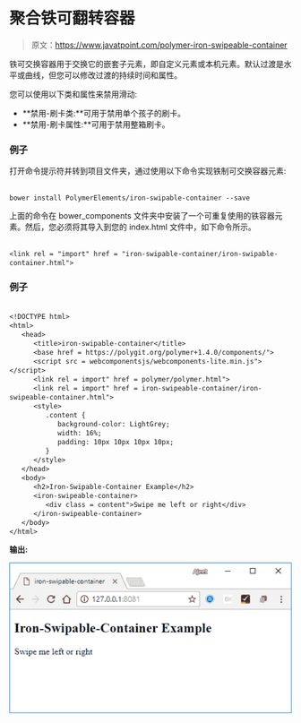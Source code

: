 # 聚合铁可翻转容器

> 原文：<https://www.javatpoint.com/polymer-iron-swipeable-container>

铁可交换容器用于交换它的嵌套子元素，即自定义元素或本机元素。默认过渡是水平或曲线，但您可以修改过渡的持续时间和属性。

您可以使用以下类和属性来禁用滑动:

*   **禁用-刷卡类:**可用于禁用单个孩子的刷卡。
*   **禁用-刷卡属性:**可用于禁用整箱刷卡。

### 例子

打开命令提示符并转到项目文件夹，通过使用以下命令实现铁制可交换容器元素:

```

bower install PolymerElements/iron-swipable-container --save

```

上面的命令在 bower_components 文件夹中安装了一个可重复使用的铁容器元素。然后，您必须将其导入到您的 index.html 文件中，如下命令所示。

```

<link rel = "import" href = "iron-swipable-container/iron-swipable-container.html">

```

### 例子

```

<!DOCTYPE html>
<html>
   <head>
      <title>iron-swipable-container</title>
      <base href = https://polygit.org/polymer+1.4.0/components/">
      <script src = webcomponentsjs/webcomponents-lite.min.js"></script>
      <link rel = import" href = polymer/polymer.html">
      <link rel = import" href = iron-swipeable-container/iron-swipeable-container.html">
      <style>
         .content {
            background-color: LightGrey;
            width: 16%;
            padding: 10px 10px 10px 10px; 
         }
      </style>
   </head>
   <body>
      <h2>Iron-Swipable-Container Example</h2>
      <iron-swipeable-container>
         <div class = content">Swipe me left or right</div>
      </iron-swipeable-container>
   </body>
</html>

```

**输出:**

![iron swipe](img/23e3537b240ba9808dbdf2c50b385470.png)